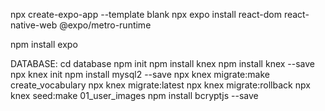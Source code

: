 npx create-expo-app --template blank
npx expo install react-dom react-native-web @expo/metro-runtime

npm install expo

DATABASE:
cd database
npm init
npm install knex
npm install knex --save
npx knex init
npm install mysql2 --save
npx knex migrate:make create_vocabulary
npx knex migrate:latest
npx knex migrate:rollback
npx knex seed:make 01_user_images
npm install bcryptjs --save